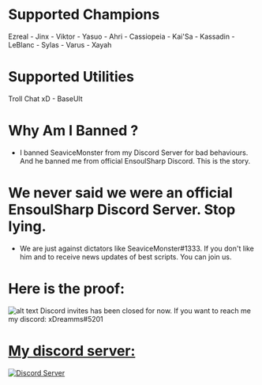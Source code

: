 # Supported Champions
Ezreal - Jinx - Viktor - Yasuo - Ahri - Cassiopeia - Kai'Sa - Kassadin - LeBlanc - Sylas - Varus - Xayah  
# Supported Utilities
Troll Chat xD - BaseUlt
# Why Am I Banned ?
- I banned SeaviceMonster from my Discord Server for bad behaviours. And he banned me from official EnsoulSharp Discord. This is the story.
# We never said we were an official EnsoulSharp Discord Server. Stop lying. 
- We are just against dictators like SeaviceMonster#1333. If you don't like him and to receive news updates of best scripts. You can join us.
# Here is the proof:
![alt text](https://github.com/xDreamms/EnsoulSharp/raw/master/Screenshot_7.png)
Discord invites has been closed for now. If you want to reach me my discord: xDreamms#5201
<p align="center">
  <a href="https://discord.gg/U5Qa4mv">
    <h1> My discord server: </h1>
    <img src="https://discordapp.com/assets/fc0b01fe10a0b8c602fb0106d8189d9b.png" alt="Discord Server">
  </a>
  </p>
